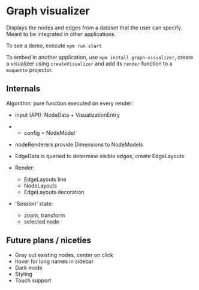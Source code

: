 # Graph visualizer

Displays the nodes and edges from a dataset that the user can specify.
Meant to be integrated in other applications.

To see a demo, execute
`npm run start`

To embed in another application, use `npm install graph-visualizer`, create a visualizer using `createVisualizer` and add its `render` function to a
 `maquette` projector.

## Internals

Algorithm: pure function executed on every render:
- input (API): NodeData + VisualizationEntry
- + config = NodeModel
- nodeRenderers provide Dimensions to NodeModels
- EdgeData is queried to determine visible edges, create EdgeLayouts
- Render:
  - EdgeLayouts line
  - NodeLayouts
  - EdgeLayouts decoration

- 'Session' state:
  - zoom, transform
  - selected node

## Future plans / niceties
- Gray out existing nodes, center on click
- hover for long names in sidebar
- Dark mode
- Styling
- Touch support
